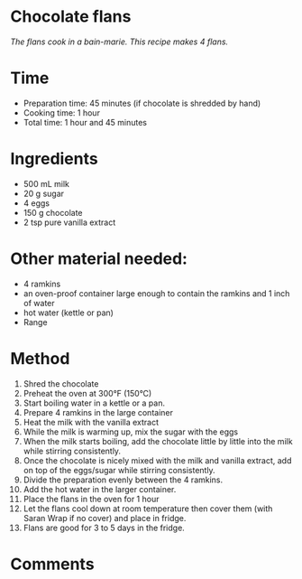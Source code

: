 Chocolate flans
=================
*The flans cook in a bain-marie.
This recipe makes 4 flans.*

# Time
- Preparation time: 45 minutes (if chocolate is shredded by hand)
- Cooking time: 1 hour
- Total time: 1 hour and 45 minutes

# Ingredients
- 500 mL milk
- 20 g sugar
- 4 eggs
- 150 g chocolate
- 2 tsp pure vanilla extract

# Other material needed:
- 4 ramkins
- an oven-proof container large enough to contain the ramkins and 1 inch of water
- hot water (kettle or pan)
- Range


# Method
1. Shred the chocolate
2. Preheat the oven at 300&deg;F (150&deg;C)
3. Start boiling water in a kettle or a pan.
4. Prepare 4 ramkins in the large container
5. Heat the milk with the vanilla extract
6. While the milk is warming up, mix the sugar with the eggs
7. When the milk starts boiling, add the chocolate little by little into the milk while stirring consistently.
8. Once the chocolate is nicely mixed with the milk and vanilla extract, add on top of the eggs/sugar while stirring consistently.
9. Divide the preparation evenly between the 4 ramkins.
10. Add the hot water in the larger container.
10. Place the flans in the oven for 1 hour
11. Let the flans cool down at room temperature then cover them (with Saran Wrap if no cover) and place in fridge.
12. Flans are good for 3 to 5 days in the fridge.

# Comments
